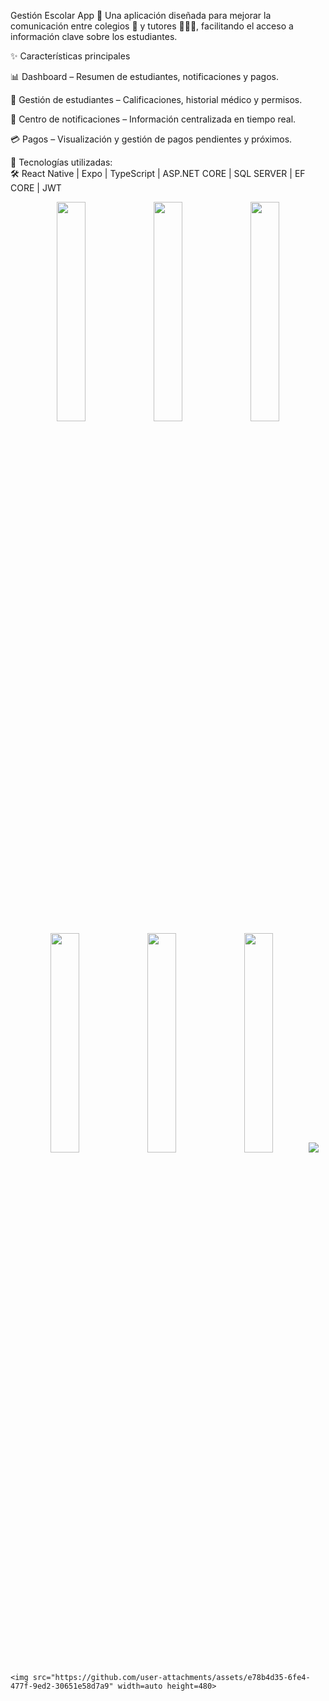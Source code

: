 Gestión Escolar App 📱
Una aplicación diseñada para mejorar la comunicación entre colegios 🏫 y tutores 👨‍👩‍👧, facilitando el acceso a información clave sobre los estudiantes.

✨ Características principales


📊 Dashboard – Resumen de estudiantes, notificaciones y pagos.


👦 Gestión de estudiantes – Calificaciones, historial médico y permisos.


🔔 Centro de notificaciones – Información centralizada en tiempo real.


💳 Pagos – Visualización y gestión de pagos pendientes y próximos.


🚀 Tecnologías utilizadas:  
🛠️ React Native | Expo | TypeScript | ASP.NET CORE | SQL SERVER | EF CORE | JWT

<p align="center">
     <img src="https://github.com/user-attachments/assets/23e4b3c6-1718-4213-810d-7ded8d465689" width="30%">
    <img src="https://github.com/user-attachments/assets/e31a790f-3fb7-462b-a719-e6ae6257fbcf" width="30%">
        <img src="https://github.com/user-attachments/assets/8cef447c-c3ea-4fe7-9fb7-c04dc2a3a56b" width="30%" >
     <img src="https://github.com/user-attachments/assets/2f79f2f4-77ca-4666-ae1d-2f643910e3ac" width="30%" >
        <img src="https://github.com/user-attachments/assets/b767646e-0f94-4730-8c27-e257c9cd7456" width="30%" >
   <img src="https://github.com/user-attachments/assets/ab016063-f929-4919-a200-52199656241d" width="30%">
 
 
<img src="https://github.com/user-attachments/assets/e6565390-cc2c-4ec8-a055-6284c9ccbc53" >


    <img src="https://github.com/user-attachments/assets/e78b4d35-6fe4-477f-9ed2-30651e58d7a9" width=auto height=480>

</p>
 


